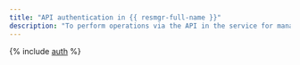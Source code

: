 ```yaml
---
title: "API authentication in {{ resmgr-full-name }}"
description: "To perform operations via the API in the service for managing clouds and directories - {{ resmgr-full-name }}, you need to get an IAM token for your account."
---
```


{% include [auth](../../_includes/authentication.md) %}